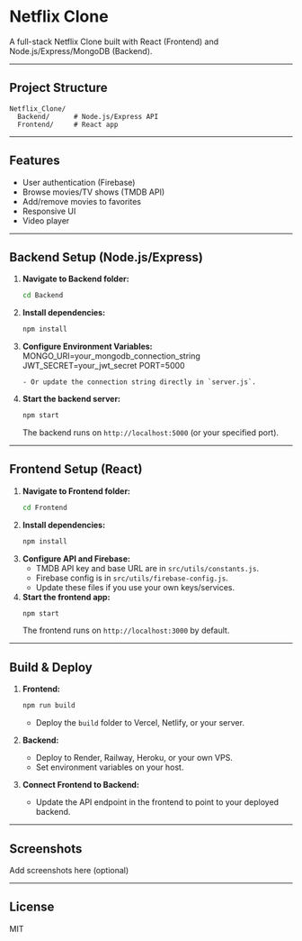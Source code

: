 
# Netflix Clone

A full-stack Netflix Clone built with React (Frontend) and Node.js/Express/MongoDB (Backend).

---

## Project Structure

```
Netflix_Clone/
  Backend/      # Node.js/Express API
  Frontend/     # React app
```

---

## Features

- User authentication (Firebase)
- Browse movies/TV shows (TMDB API)
- Add/remove movies to favorites
- Responsive UI
- Video player

---

## Backend Setup (Node.js/Express)

1. **Navigate to Backend folder:**
	```sh
	cd Backend
	```
2. **Install dependencies:**
	```sh
	npm install
	```
3. **Configure Environment Variables:**
	  MONGO_URI=your_mongodb_connection_string
	  JWT_SECRET=your_jwt_secret
	  PORT=5000
	  ```
	- Or update the connection string directly in `server.js`.
4. **Start the backend server:**
	```sh
	npm start
	```
	The backend runs on `http://localhost:5000` (or your specified port).

---

## Frontend Setup (React)

1. **Navigate to Frontend folder:**
	```sh
	cd Frontend
	```
2. **Install dependencies:**
	```sh
	npm install
	```
3. **Configure API and Firebase:**
	- TMDB API key and base URL are in `src/utils/constants.js`.
	- Firebase config is in `src/utils/firebase-config.js`.
	- Update these files if you use your own keys/services.
4. **Start the frontend app:**
	```sh
	npm start
	```
	The frontend runs on `http://localhost:3000` by default.

---

## Build & Deploy

1. **Frontend:**
	```sh
	npm run build
	```
	- Deploy the `build` folder to Vercel, Netlify, or your server.

2. **Backend:**
	- Deploy to Render, Railway, Heroku, or your own VPS.
	- Set environment variables on your host.

3. **Connect Frontend to Backend:**
	- Update the API endpoint in the frontend to point to your deployed backend.

---

## Screenshots

Add screenshots here (optional)

---

## License

MIT
